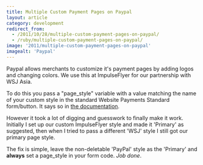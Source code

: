 ```yaml
---
title: Multiple Custom Payment Pages on Paypal
layout: article
category: development
redirect_from:
  - /2011/10/28/multiple-custom-payment-pages-on-paypal/
  - /ruby/multiple-custom-payment-pages-on-paypal/
image: '2011/multiple-custom-payment-pages-on-paypal'
imagealt: 'Paypal'
---
```


Paypal allows merchants to customize it's payment pages by adding logos and changing colors. We use this at ImpulseFlyer for our partnership with WSJ Asia.

To do this you pass a "page_style" variable with a value matching the name of your custom style in the standard Website Payments Standard form/button. It says so in [the documentation](https://www.paypal.com/cgi-bin/webscr?cmd=p/mer/cowp_summary-outside).

However it took a lot of digging and guesswork to finally make it work. Initially I set up our custom ImpulseFlyer style and made it 'Primary' as suggested, then when I tried to pass a different 'WSJ' style I still got our primary page style.

The fix is simple, leave the non-deletable 'PayPal' style as the 'Primary' and **always** set a page_style in your form code. *Job done*.
